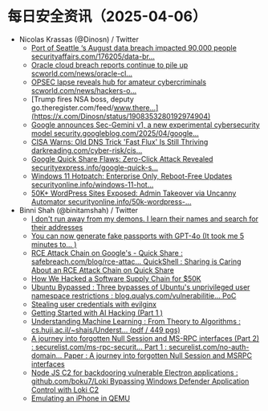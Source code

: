 # 每日安全资讯（2025-04-06）

- Nicolas Krassas (@Dinosn) / Twitter
  - [Port of Seattle ‘s August data breach impacted 90,000 people securityaffairs.com/176205/data-br…](https://x.com/Dinosn/status/1908487321072124342)
  - [Oracle cloud breach reports continue to pile up scworld.com/news/oracle-cl…](https://x.com/Dinosn/status/1908362543556681790)
  - [OPSEC lapse reveals hub for amateur cybercriminals scworld.com/news/hackers-o…](https://x.com/Dinosn/status/1908354214146855209)
  - [Trump fires NSA boss, deputy go.theregister.com/feed/www.there…](https://x.com/Dinosn/status/1908353280192974904)
  - [Google announces Sec-Gemini v1, a new experimental cybersecurity model security.googleblog.com/2025/04/google…](https://x.com/Dinosn/status/1908353190619230401)
  - [CISA Warns: Old DNS Trick 'Fast Flux' Is Still Thriving darkreading.com/cyber-risk/cis…](https://x.com/Dinosn/status/1908353151209447504)
  - [Google Quick Share Flaws: Zero-Click Attack Revealed securityexpress.info/google-quick-s…](https://x.com/Dinosn/status/1908352982384533849)
  - [Windows 11 Hotpatch: Enterprise Only, Reboot-Free Updates securityonline.info/windows-11-hot…](https://x.com/Dinosn/status/1908352937073529191)
  - [50K+ WordPress Sites Exposed: Admin Takeover via Uncanny Automator securityonline.info/50k-wordpress-…](https://x.com/Dinosn/status/1908352882904023378)
- Binni Shah (@binitamshah) / Twitter
  - [I don't run away from my demons. I learn their names and search for their addresses](https://x.com/binitamshah/status/1908552975041065439)
  - [You can now generate fake passports with GPT-4o (It took me 5 minutes to… )](https://x.com/binitamshah/status/1908474556110590311)
  - [RCE Attack Chain on Google's - Quick Share : safebreach.com/blog/rce-attac… QuickShell : Sharing is Caring About an RCE Attack Chain on Quick Share](https://x.com/binitamshah/status/1908477180759187949)
  - [How We Hacked a Software Supply Chain for $50K](https://x.com/binitamshah/status/1908471334700539950)
  - [Ubuntu Bypassed : Three bypasses of Ubuntu's unprivileged user namespace restrictions : blog.qualys.com/vulnerabilitie… PoC](https://x.com/binitamshah/status/1908485555865665682)
  - [Stealing user credentials with evilginx](https://x.com/binitamshah/status/1908481310567309481)
  - [Getting Started with AI Hacking (Part 1 )](https://x.com/binitamshah/status/1908468253925453830)
  - [Understanding Machine Learning : From Theory to Algorithms : cs.huji.ac.il/~shais/Underst… (pdf / 449 pgs)](https://x.com/binitamshah/status/1908473164323082532)
  - [A journey into forgotten Null Session and MS-RPC interfaces (Part 2) : securelist.com/ms-rpc-securit… Part 1 : securelist.com/no-auth-domain… Paper : A journey into forgotten Null Session and MSRPC interfaces](https://x.com/binitamshah/status/1908470700706259182)
  - [Node JS C2 for backdooring vulnerable Electron applications : github.com/boku7/Loki Bypassing Windows Defender Application Control with Loki C2](https://x.com/binitamshah/status/1908466927993053481)
  - [Emulating an iPhone in QEMU](https://x.com/binitamshah/status/1908465989546651669)
